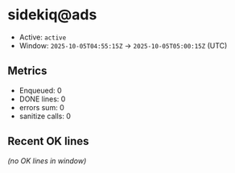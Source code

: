 # sidekiq@ads

- Active: `active`
- Window: `2025-10-05T04:55:15Z` → `2025-10-05T05:00:15Z` (UTC)

## Metrics
- Enqueued: 0
- DONE lines: 0
- errors sum: 0
- sanitize calls: 0

## Recent OK lines
_(no OK lines in window)_
